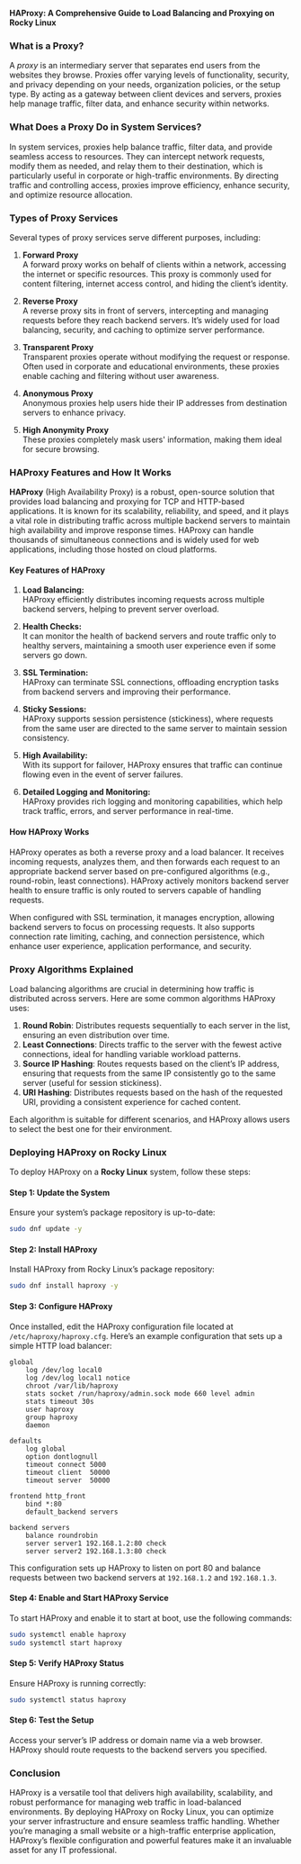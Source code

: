 **HAProxy: A Comprehensive Guide to Load Balancing and Proxying on Rocky Linux**

### What is a Proxy?

A *proxy* is an intermediary server that separates end users from the websites they browse. Proxies offer varying levels of functionality, security, and privacy depending on your needs, organization policies, or the setup type. By acting as a gateway between client devices and servers, proxies help manage traffic, filter data, and enhance security within networks.

### What Does a Proxy Do in System Services?

In system services, proxies help balance traffic, filter data, and provide seamless access to resources. They can intercept network requests, modify them as needed, and relay them to their destination, which is particularly useful in corporate or high-traffic environments. By directing traffic and controlling access, proxies improve efficiency, enhance security, and optimize resource allocation.

### Types of Proxy Services

Several types of proxy services serve different purposes, including:

1. **Forward Proxy**  
   A forward proxy works on behalf of clients within a network, accessing the internet or specific resources. This proxy is commonly used for content filtering, internet access control, and hiding the client’s identity.

2. **Reverse Proxy**  
   A reverse proxy sits in front of servers, intercepting and managing requests before they reach backend servers. It’s widely used for load balancing, security, and caching to optimize server performance.

3. **Transparent Proxy**  
   Transparent proxies operate without modifying the request or response. Often used in corporate and educational environments, these proxies enable caching and filtering without user awareness.

4. **Anonymous Proxy**  
   Anonymous proxies help users hide their IP addresses from destination servers to enhance privacy.

5. **High Anonymity Proxy**  
   These proxies completely mask users' information, making them ideal for secure browsing.

### HAProxy Features and How It Works

**HAProxy** (High Availability Proxy) is a robust, open-source solution that provides load balancing and proxying for TCP and HTTP-based applications. It is known for its scalability, reliability, and speed, and it plays a vital role in distributing traffic across multiple backend servers to maintain high availability and improve response times. HAProxy can handle thousands of simultaneous connections and is widely used for web applications, including those hosted on cloud platforms.

#### Key Features of HAProxy

1. **Load Balancing:**  
   HAProxy efficiently distributes incoming requests across multiple backend servers, helping to prevent server overload.

2. **Health Checks:**  
   It can monitor the health of backend servers and route traffic only to healthy servers, maintaining a smooth user experience even if some servers go down.

3. **SSL Termination:**  
   HAProxy can terminate SSL connections, offloading encryption tasks from backend servers and improving their performance.

4. **Sticky Sessions:**  
   HAProxy supports session persistence (stickiness), where requests from the same user are directed to the same server to maintain session consistency.

5. **High Availability:**  
   With its support for failover, HAProxy ensures that traffic can continue flowing even in the event of server failures.

6. **Detailed Logging and Monitoring:**  
   HAProxy provides rich logging and monitoring capabilities, which help track traffic, errors, and server performance in real-time.

#### How HAProxy Works

HAProxy operates as both a reverse proxy and a load balancer. It receives incoming requests, analyzes them, and then forwards each request to an appropriate backend server based on pre-configured algorithms (e.g., round-robin, least connections). HAProxy actively monitors backend server health to ensure traffic is only routed to servers capable of handling requests.

When configured with SSL termination, it manages encryption, allowing backend servers to focus on processing requests. It also supports connection rate limiting, caching, and connection persistence, which enhance user experience, application performance, and security.

### Proxy Algorithms Explained

Load balancing algorithms are crucial in determining how traffic is distributed across servers. Here are some common algorithms HAProxy uses:

1. **Round Robin**: Distributes requests sequentially to each server in the list, ensuring an even distribution over time.
2. **Least Connections**: Directs traffic to the server with the fewest active connections, ideal for handling variable workload patterns.
3. **Source IP Hashing**: Routes requests based on the client’s IP address, ensuring that requests from the same IP consistently go to the same server (useful for session stickiness).
4. **URI Hashing**: Distributes requests based on the hash of the requested URI, providing a consistent experience for cached content.

Each algorithm is suitable for different scenarios, and HAProxy allows users to select the best one for their environment.


### Deploying HAProxy on Rocky Linux

To deploy HAProxy on a **Rocky Linux** system, follow these steps:

#### Step 1: Update the System
Ensure your system’s package repository is up-to-date:
```bash
sudo dnf update -y
```

#### Step 2: Install HAProxy
Install HAProxy from Rocky Linux’s package repository:
```bash
sudo dnf install haproxy -y
```

#### Step 3: Configure HAProxy
Once installed, edit the HAProxy configuration file located at `/etc/haproxy/haproxy.cfg`. Here’s an example configuration that sets up a simple HTTP load balancer:

```plaintext
global
    log /dev/log local0
    log /dev/log local1 notice
    chroot /var/lib/haproxy
    stats socket /run/haproxy/admin.sock mode 660 level admin
    stats timeout 30s
    user haproxy
    group haproxy
    daemon

defaults
    log global
    option dontlognull
    timeout connect 5000
    timeout client  50000
    timeout server  50000

frontend http_front
    bind *:80
    default_backend servers

backend servers
    balance roundrobin
    server server1 192.168.1.2:80 check
    server server2 192.168.1.3:80 check
```

This configuration sets up HAProxy to listen on port 80 and balance requests between two backend servers at `192.168.1.2` and `192.168.1.3`.

#### Step 4: Enable and Start HAProxy Service
To start HAProxy and enable it to start at boot, use the following commands:
```bash
sudo systemctl enable haproxy
sudo systemctl start haproxy
```

#### Step 5: Verify HAProxy Status
Ensure HAProxy is running correctly:
```bash
sudo systemctl status haproxy
```

#### Step 6: Test the Setup
Access your server’s IP address or domain name via a web browser. HAProxy should route requests to the backend servers you specified.

### Conclusion

HAProxy is a versatile tool that delivers high availability, scalability, and robust performance for managing web traffic in load-balanced environments. By deploying HAProxy on Rocky Linux, you can optimize your server infrastructure and ensure seamless traffic handling. Whether you’re managing a small website or a high-traffic enterprise application, HAProxy’s flexible configuration and powerful features make it an invaluable asset for any IT professional.
